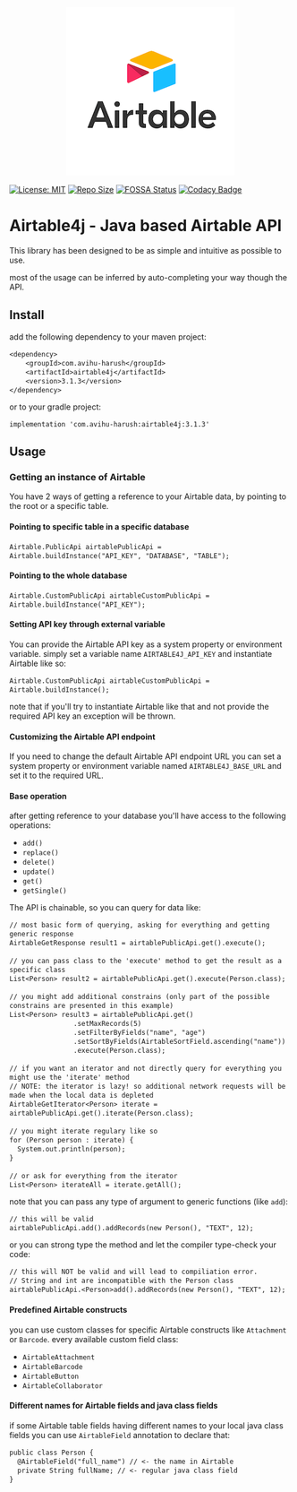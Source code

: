 <p align="center">
  <img width="300" height="300" src="https://github.com/tchvu3/Airtable4j/blob/master/src/main/resources/company-logo.png">
</p>

[![License: MIT](https://img.shields.io/badge/License-MIT-brightgreen.svg)](https://opensource.org/licenses/MIT)
[![Repo Size](https://img.shields.io/github/repo-size/tchvu3/Airtable4j)](https://img.shields.io/github/repo-size/tchvu3/Airtable4j)
[![FOSSA Status](https://app.fossa.com/api/projects/git%2Bgithub.com%2Ftchvu3%2FAirtable4j.svg?type=shield)](https://app.fossa.com/projects/git%2Bgithub.com%2Ftchvu3%2FAirtable4j?ref=badge_shield)
[![Codacy Badge](https://app.codacy.com/project/badge/Grade/0a94e3d6a749415cb7feb9826cef0ae0)](https://www.codacy.com/gh/tchvu3/Airtable4j/dashboard?utm_source=github.com&amp;utm_medium=referral&amp;utm_content=tchvu3/Airtable4j&amp;utm_campaign=Badge_Grade)

# Airtable4j - Java based Airtable API

This library has been designed to be as simple and intuitive as possible to use.

most of the usage can be inferred by auto-completing your way though the API.

## Install

add the following dependency to your maven project:

```
<dependency>
    <groupId>com.avihu-harush</groupId>
    <artifactId>airtable4j</artifactId>
    <version>3.1.3</version>
</dependency>
```

or to your gradle project:

```
implementation 'com.avihu-harush:airtable4j:3.1.3'
```

## Usage

### Getting an instance of Airtable

You have 2 ways of getting a reference to your Airtable data, by pointing to the root or a specific table.

#### Pointing to specific table in a specific database

```
Airtable.PublicApi airtablePublicApi = Airtable.buildInstance("API_KEY", "DATABASE", "TABLE");
```

#### Pointing to the whole database

```
Airtable.CustomPublicApi airtableCustomPublicApi = Airtable.buildInstance("API_KEY");
```

#### Setting API key through external variable

You can provide the Airtable API key as a system property or environment variable.
simply set a variable name `AIRTABLE4J_API_KEY` and instantiate Airtable like so:

```
Airtable.CustomPublicApi airtableCustomPublicApi = Airtable.buildInstance();
```

note that if you'll try to instantiate Airtable like
that and not provide the required API key an exception will be thrown.

#### Customizing the Airtable API endpoint

If you need to change the default Airtable API endpoint URL
you can set a system property or environment variable named `AIRTABLE4J_BASE_URL`
and set it to the required URL.

#### Base operation

after getting reference to your database
you'll have access to the following operations:

- `add()`
- `replace()`
- `delete()`
- `update()`
- `get()`
- `getSingle()`

The API is chainable, so you can query for data like:

```
// most basic form of querying, asking for everything and getting generic response
AirtableGetResponse result1 = airtablePublicApi.get().execute();

// you can pass class to the 'execute' method to get the result as a specific class
List<Person> result2 = airtablePublicApi.get().execute(Person.class);

// you might add additional constrains (only part of the possible constrains are presented in this example)
List<Person> result3 = airtablePublicApi.get()
                .setMaxRecords(5)
                .setFilterByFields("name", "age")
                .setSortByFields(AirtableSortField.ascending("name"))
                .execute(Person.class);
                
// if you want an iterator and not directly query for everything you might use the 'iterate' method
// NOTE: the iterator is lazy! so additional network requests will be made when the local data is depleted
AirtableGetIterator<Person> iterate = airtablePublicApi.get().iterate(Person.class);

// you might iterate regulary like so
for (Person person : iterate) {
  System.out.println(person);
}

// or ask for everything from the iterator
List<Person> iterateAll = iterate.getAll();
```

note that you can pass any type of argument to generic functions (like `add`):

```
// this will be valid
airtablePublicApi.add().addRecords(new Person(), "TEXT", 12);
```

or you can strong type the method and let the compiler type-check your code:

```
// this will NOT be valid and will lead to compiliation error.
// String and int are incompatible with the Person class
airtablePublicApi.<Person>add().addRecords(new Person(), "TEXT", 12);
```

#### Predefined Airtable constructs

you can use custom classes for specific Airtable constructs like `Attachment` or `Barcode`.
every available custom field class:

- `AirtableAttachment`
- `AirtableBarcode`
- `AirtableButton`
- `AirtableCollaborator`

#### Different names for Airtable fields and java class fields

if some Airtable table fields having different names to your
local java class fields you can use `AirtableField` annotation to declare that:

```
public class Person {
  @AirtableField("full_name") // <- the name in Airtable
  private String fullName; // <- regular java class field
}
```
